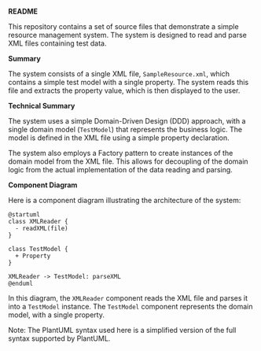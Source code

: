 **README**

This repository contains a set of source files that demonstrate a simple resource management system. The system is designed to read and parse XML files containing test data.

**Summary**

The system consists of a single XML file, `SampleResource.xml`, which contains a simple test model with a single property. The system reads this file and extracts the property value, which is then displayed to the user.

**Technical Summary**

The system uses a simple Domain-Driven Design (DDD) approach, with a single domain model (`TestModel`) that represents the business logic. The model is defined in the XML file using a simple property declaration.

The system also employs a Factory pattern to create instances of the domain model from the XML file. This allows for decoupling of the domain logic from the actual implementation of the data reading and parsing.

**Component Diagram**

Here is a component diagram illustrating the architecture of the system:
```plantuml
@startuml
class XMLReader {
  - readXML(file)
}

class TestModel {
  + Property
}

XMLReader -> TestModel: parseXML
@enduml
```
In this diagram, the `XMLReader` component reads the XML file and parses it into a `TestModel` instance. The `TestModel` component represents the domain model, with a single property.

Note: The PlantUML syntax used here is a simplified version of the full syntax supported by PlantUML.